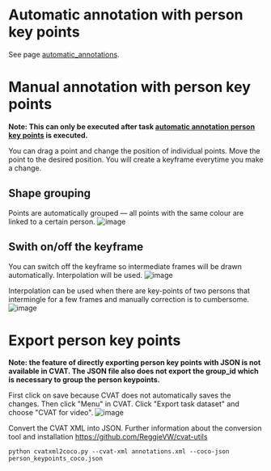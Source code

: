 # Automatic annotation with person key points

See page [automatic_annotations](https://github.com/ReggieVW/cvat-docs/blob/main/manual/automatic_annotations.md#automatic-annotation-person-body-key-points).


# Manual annotation with person key points
<b>Note: This can only be executed after task [automatic annotation person key points](#automatic-annotation-with-person-key-points) is executed.</b>

You can drag a point and change the position of individual points. Move the point to the desired position. You will create a keyframe everytime you make a change.

## Shape grouping
Points are automatically grouped — all points with the same colour are linked to a certain person.
![image](https://user-images.githubusercontent.com/35894891/171384083-5e061097-691f-47a4-a970-9bcab0ddb7a9.png)


## Swith on/off the keyframe
You can switch off the keyframe so intermediate frames will be drawn automatically. Interpolation will be used.
![image](https://user-images.githubusercontent.com/35894891/171388737-3f40bbee-b661-497f-9c81-f97362fcf781.png)

Interpolation can be used when there are key-points of two persons that intermingle for a few frames and manually correction is to cumbersome. 
![image](https://user-images.githubusercontent.com/35894891/180450542-465abc43-e065-4fde-8572-11272fa56eaf.png)

# Export person key points
<b>Note: the feature of directly exporting person key points with JSON is not available in CVAT. The JSON file also does not export the group_id which is necessary to group the person keypoints.</b>

First click on save because CVAT does not automatically saves the changes. Then click "Menu" in CVAT. Click "Export task dataset" and choose "CVAT for video".
![image](https://user-images.githubusercontent.com/35894891/199825605-7ba58ca2-a341-4a23-bf56-709243d1f34e.png)

Convert the CVAT XML into JSON. Further information about the conversion tool and installation https://github.com/ReggieVW/cvat-utils

```
python cvatxml2coco.py --cvat-xml annotations.xml --coco-json person_keypoints_coco.json
```

 
